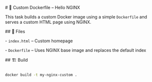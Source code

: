 \# 🐳 Custom Dockerfile – Hello NGINX



This task builds a custom Docker image using a simple `Dockerfile` and serves a custom HTML page using NGINX.



\## 📁 Files



\- `index.html` – Custom homepage

\- `Dockerfile` – Uses NGINX base image and replaces the default index



\## 🏗️ Build



```bash

docker build -t my-nginx-custom .



